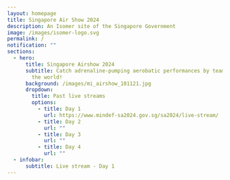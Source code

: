 ```yaml
---
layout: homepage
title: Singapore Air Show 2024
description: An Isomer site of the Singapore Government
image: /images/isomer-logo.svg
permalink: /
notification: ""
sections:
  - hero:
      title: Singapore Airshow 2024
      subtitle: Catch adrenaline-pumping aerobatic performances by teams from around
        the world!
      background: /images/mi_airshow_101121.jpg
      dropdown:
        title: Past live streams
        options:
          - title: Day 1
            url: https://www.mindef-sa2024.gov.sg/sa2024/live-stream/
          - title: Day 2
            url: ""
          - title: Day 3
            url: ""
          - title: Day 4
            url: ""
  - infobar:
      subtitle: Live stream - Day 1
---
```

